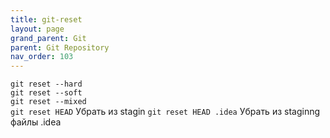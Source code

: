 ```yaml
---
title: git-reset
layout: page
grand_parent: Git
parent: Git Repository
nav_order: 103
---
```


`git reset --hard`  
`git reset --soft`  
`git reset --mixed`  
`git reset HEAD`  Убрать из stagin
`git reset HEAD .idea`  Убрать из staginng файлы .idea  